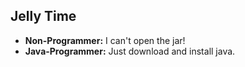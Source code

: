 ## Jelly Time
* **Non-Programmer:** I can't open the jar!
* **Java-Programmer:** Just download and install java.